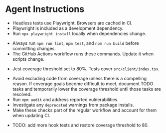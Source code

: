 # Agent Instructions
* Headless tests use Playwright. Browsers are cached in CI.
* Playwright is included as a development dependency.
* Run `npx playwright install` locally when dependencies change.

- Always run `npm run lint`, `npm test`, and `npm run build` before committing changes.
- The GitHub Actions workflow runs these commands. Update it when scripts change.
* Jest coverage threshold set to 80%.
  Tests cover `src/client/index.tsx`.
- Avoid excluding code from coverage unless there is a compelling reason.
  If coverage goals become difficult to meet, document TODO tasks and
  temporarily lower the coverage threshold until those tasks are resolved.
- Run `npm audit` and address reported vulnerabilities.
- Investigate any `deprecated` warnings from package installs.
- Make these checks part of the regular workflow and account for them when updating CI.
* TODO: add more hook tests and restore coverage threshold to 80.
